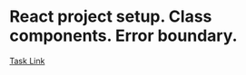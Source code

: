 # React project setup. Class components. Error boundary.

[Task Link](https://github.com/rolling-scopes-school/tasks/blob/master/react/modules/tasks/class-components.md)
